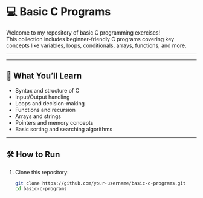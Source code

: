 # 💻 Basic C Programs

Welcome to my repository of basic C programming exercises!  
This collection includes beginner-friendly C programs covering key concepts like variables, loops, conditionals, arrays, functions, and more.

---


---

## 🚀 What You’ll Learn

- Syntax and structure of C
- Input/Output handling
- Loops and decision-making
- Functions and recursion
- Arrays and strings
- Pointers and memory concepts
- Basic sorting and searching algorithms

---

## 🛠️ How to Run

1. Clone this repository:

   ```bash
   git clone https://github.com/your-username/basic-c-programs.git
   cd basic-c-programs
